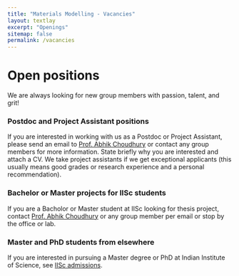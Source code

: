 ```yaml
---
title: "Materials Modelling - Vacancies"
layout: textlay
excerpt: "Openings"
sitemap: false
permalink: /vacancies
---
```


# Open positions


We are always looking for new group members with passion, talent, and grit!


### Postdoc and Project Assistant positions
If you are interested in working with us as a Postdoc or Project Assistant, please send an email to [Prof. Abhik Choudhury](mailto:abhiknc@iisc.ac.in) or contact any group members for more information. State briefly why you are interested and attach a CV. We take project assistants if we get exceptional applicants (this usually means good grades or research experience and a personal recommendation).


### Bachelor or Master projects for IISc students
If you are a Bacholor or Master student at IISc looking for thesis project, contact [Prof. Abhik Choudhury](mailto:abhiknc@iisc.ac.in) or any group member per email or stop by the office or lab.


### Master and PhD students from elsewhere
If you are interested in pursuing a Master degree or PhD at Indian Institute of Science, see [IISc admissions](https://iisc.ac.in/admissions/). 

